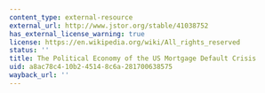 ```yaml
---
content_type: external-resource
external_url: http://www.jstor.org/stable/41038752
has_external_license_warning: true
license: https://en.wikipedia.org/wiki/All_rights_reserved
status: ''
title: The Political Economy of the US Mortgage Default Crisis
uid: a8ac78c4-10b2-4514-8c6a-281700638575
wayback_url: ''
---
```

